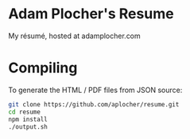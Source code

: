 # Adam Plocher's Resume

My résumé, hosted at adamplocher.com

# Compiling

To generate the HTML / PDF files from JSON source:

```bash
git clone https://github.com/aplocher/resume.git
cd resume
npm install
./output.sh
```
